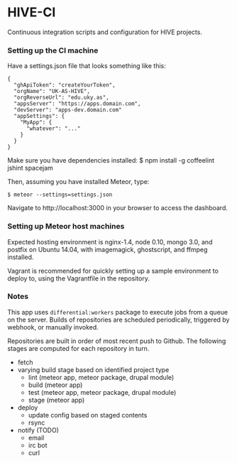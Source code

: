 HIVE-CI
=======

Continuous integration scripts and configuration for HIVE projects. 

### Setting up the CI machine

Have a settings.json file that looks something like this:

    {
      "ghApiToken": "createYourToken",
      "orgName": "UK-AS-HIVE",
      "orgReverseUrl": "edu.uky.as",
      "appsServer": "https://apps.domain.com",
      "devServer": "apps-dev.domain.com"
      "appSettings": {
        "MyApp": {
          "whatever": "..."
        }
      }
    }

Make sure you have dependencies installed:
    $ npm install -g coffeelint jshint spacejam

Then, assuming you have installed Meteor, type:

    $ meteor --settings=settings.json

Navigate to http://localhost:3000 in your browser to access the dashboard.

### Setting up Meteor host machines

Expected hosting environment is nginx-1.4, node 0.10, mongo 3.0, and postfix on
Ubuntu 14.04, with imagemagick, ghostscript, and ffmpeg installed.

Vagrant is recommended for quickly setting up a sample environment to deploy
to, using the Vagrantfile in the repository.

### Notes

This app uses `differential:workers` package to execute jobs from a queue on
the server.  Builds of repositories are scheduled periodically, triggered by
webhook, or manually invoked.

Repositories are built in order of most recent push to Github.  The following
stages are computed for each repository in turn.

* fetch
* varying build stage based on identified project type
  * lint (meteor app, meteor package, drupal module)
  * build (meteor app)
  * test (meteor app, meteor package, drupal module)
  * stage (meteor app)
* deploy
  * update config based on staged contents
  * rsync
* notify (TODO)
  * email
  * irc bot
  * curl

